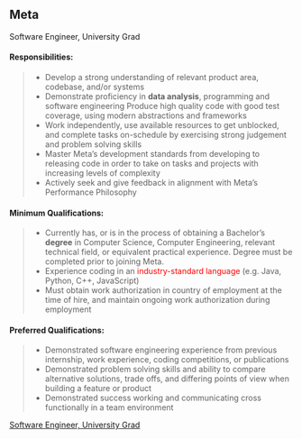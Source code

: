 ## Meta
Software Engineer, University Grad 

#### Responsibilities:
> 
> - Develop a strong understanding of relevant product area, codebase, and/or systems
> - Demonstrate proficiency in **data analysis**, programming and software engineering
Produce high quality code with good test coverage, using modern abstractions and frameworks
> - Work independently, use available resources to get unblocked, and complete tasks on-schedule by exercising strong judgement and problem solving skills
> - Master Meta’s development standards from developing to releasing code in order to take on tasks and projects with increasing levels of complexity
> - Actively seek and give feedback in alignment with Meta’s Performance Philosophy
#### Minimum Qualifications:
> - Currently has, or is in the process of obtaining a Bachelor’s **degree** in Computer Science, Computer Engineering, relevant technical field, or equivalent practical experience. Degree must be completed prior to joining Meta.
> - Experience coding in an <font color=red>industry-standard language</font> (e.g. Java, Python, C++, JavaScript)
> - Must obtain work authorization in country of employment at the time of hire, and maintain ongoing work authorization during employment

#### Preferred Qualifications:
> - Demonstrated software engineering experience from previous internship, work experience, coding competitions, or publications
> - Demonstrated problem solving skills and ability to compare alternative solutions, trade offs, and differing points of view when building a feature or product
> - Demonstrated success working and communicating cross functionally in a team environment



[
Software Engineer, University Grad](https://www.metacareers.com/v2/jobs/1064650334388609/)





